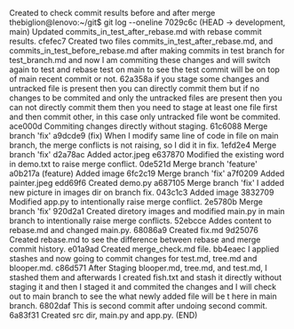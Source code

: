 Created to check commit results before and after merge
thebiglion@lenovo:~/git$ git log --oneline
7029c6c (HEAD -> development, main) Updated commits_in_test_after_rebase.md with rebase commit results.
cfefec7 Created two files commits_in_test_after_rebase.md, and commits_in_test_before_rebase.md after making commits in test branch for test_branch.md and now I am commiting these changes and will switch again to test and rebase test on main to see the test commit will be on top of main recent commit or not.
62a358a if you stage some changes and untracked file is present then you can directly commit them but if no changes to be commited and only the untracked files are present then you can not directly commit them then you need to stage at least one file first and then commit other, in this case only untracked file wont be commited.
ace000d Commiting changes directly without staging.
61c6088 Merge branch 'fix'
a9dcde9 (fix) When I modify same line of code in file on main branch, the merge conflicts is not raising, so I did it in fix.
1efd2e4 Merge branch 'fix'
d2a78ac Added actor.jpeg
e637870 Modified the existing word in demo.txt to raise merge conflict.
0de521d Merge branch 'feature'
a0b217a (feature) Added image
6fc2c19 Merge branch 'fix'
a7f0209 Added painter.jpeg
edd69f6 Created demo.py
a687105 Merge branch 'fix' I added new picture in images dir on branch fix.
043c1c3 Added image
3832709 Modified app.py to intentionally raise merge conflict.
2e5780b Merge branch 'fix'
920d2a1 Created diretory images and modified main.py in main branch to intentionally raise merge conflicts.
52ebcce Addes content to rebase.md and changed main.py.
68086a9 Created fix.md
9d25076 Created rebase.md to see the difference between rebase and merge commit history.
e01a9ad Created merge_check.md file.
bb4eaec I applied stashes and now going to commit changes for test.md, tree.md and blooper.md.
c86d571 After Staging blooper.md, tree.md, and test.md, I stashed them and afterwards I created fish.txt and stash it directly without 
staging it and then I staged it and commited the changes and I will check out to main branch to see the what newly added file will be t
here in main branch.
6802daf This is second commit after undoing second commit.
6a83f31 Created src dir, main.py and app.py.
(END)